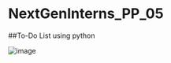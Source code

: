 # NextGenInterns_PP_05
##To-Do List using python

![image](https://github.com/user-attachments/assets/b93d5e21-74a8-45b2-9abd-5392e7b3961d)
